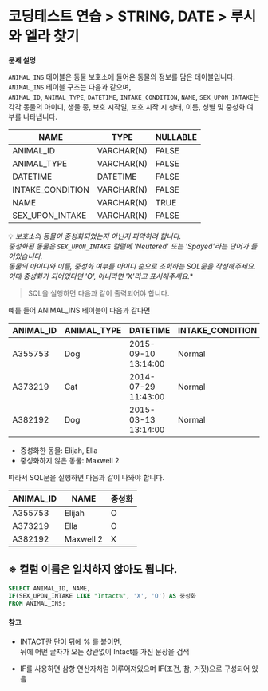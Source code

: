 # 코딩테스트 연습 > STRING, DATE > 루시와 엘라 찾기

**문제 설명**

`ANIMAL_INS` 테이블은 동물 보호소에 들어온 동물의 정보를 담은 테이블입니다.   
`ANIMAL_INS` 테이블 구조는 다음과 같으며,   
`ANIMAL_ID`, `ANIMAL_TYPE`, `DATETIME`, `INTAKE_CONDITION`, `NAME`, `SEX_UPON_INTAKE`는  
각각 동물의 아이디, 생물 종, 보호 시작일, 보호 시작 시 상태, 이름, 성별 및 중성화 여부를 나타냅니다.

NAME	| TYPE | NULLABLE
--- | --- | ---
ANIMAL_ID |	VARCHAR(N) |	FALSE
ANIMAL_TYPE |	VARCHAR(N) |	FALSE
DATETIME |	DATETIME |	FALSE
INTAKE_CONDITION |	VARCHAR(N) |	FALSE
NAME |	VARCHAR(N) |	TRUE
SEX_UPON_INTAKE |	VARCHAR(N) |	FALSE


💡 *보호소의 동물이 중성화되었는지 아닌지 파악하려 합니다.   
중성화된 동물은 `SEX_UPON_INTAKE` 컬럼에 'Neutered' 또는 'Spayed'라는 단어가 들어있습니다.    
동물의 아이디와 이름, 중성화 여부를 아이디 순으로 조회하는 SQL문을 작성해주세요.   
이때 중성화가 되어있다면 'O', 아니라면 'X'라고 표시해주세요.** 

> SQL을 실행하면 다음과 같이 출력되어야 합니다.

예를 들어 ANIMAL_INS 테이블이 다음과 같다면

ANIMAL_ID |	ANIMAL_TYPE |	DATETIME | INTAKE_CONDITION |	NAME | SEX_UPON_INTAKE
--- | --- | --- | --- | --- | --- |
A355753 |	Dog |	2015-09-10 13:14:00 |	Normal |	Elijah |	Neutered Male |
A373219 |	Cat |	2014-07-29 11:43:00 |	Normal |	Ella |	Spayed Female |
A382192 |	Dog |	2015-03-13 13:14:00 |	Normal |	Maxwell 2 |	Intact Male |

- 중성화한 동물: Elijah, Ella
- 중성화하지 않은 동물: Maxwell 2

따라서 SQL문을 실행하면 다음과 같이 나와야 합니다.

ANIMAL_ID |	NAME |	중성화
--- | --- | --- |
A355753 |	Elijah |	O
A373219 |	Ella |	O
A382192 |	Maxwell 2 |	X

※ 컬럼 이름은 일치하지 않아도 됩니다.
---

```sql
SELECT ANIMAL_ID, NAME, 
IF(SEX_UPON_INTAKE LIKE "Intact%", 'X', 'O') AS 중성화  
FROM ANIMAL_INS;
```

#### 참고
- INTACT란 단어 뒤에 % 를 붙이면,  
  뒤에 어떤 글자가 오든 상관없이 Intact를 가진 문장을 검색
  
-  IF를 사용하면 삼항 연산자처럼 이루어져있으며 IF(조건, 참, 거짓)으로 구성되어 있음
